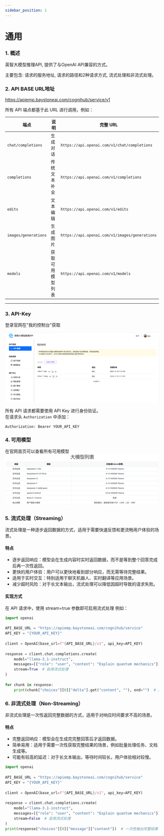 ```yaml
---
sidebar_position: 1
---
```


# 通用

### 1. 概述

英智大模型推理API, 提供了与OpenAI API兼容的方式。 

主要包含: 请求的服务地址, 请求的路径和2种请求方式, 流式处理和非流式处理。


### 2. API BASE URL地址

https://apiemp.baystoneai.com/cognihub/service/v1

所有 API 端点都基于此 URL 进行调用，例如：

| 端点 | 说明 | 完整 URL |
|------|------|---------|
| `chat/completions` | 生成对话 | `https://api.openai.com/v1/chat/completions` |
| `completions` | 传统文本补全 | `https://api.openai.com/v1/completions` |
| `edits` | 文本编辑 | `https://api.openai.com/v1/edits` |
| `images/generations` | 生成图片 | `https://api.openai.com/v1/images/generations` |
| `models` | 获取可用模型列表 | `https://api.openai.com/v1/models` |

---


### 3. API-Key

登录官网在"我的控制台"获取

![api-key](./img/api-key.png)

所有 API 请求都需要使用 API Key 进行身份验证。  
在请求头 `Authorization` 中添加：
```http
Authorization: Bearer YOUR_API_KEY
```

### 4. 可用模型 

在官网首页可以查看所有可用模型
![models](./img/models.png)

### 5. 流式处理（Streaming）

流式处理是一种逐步返回数据的方式，适用于需要快速反馈和更流畅用户体验的场景。

#### 特点
- 逐步返回响应：模型会在生成内容时实时返回数据，而不是等到整个回答完成后再一次性返回。
- 更快的用户体验：用户可以更快地看到部分响应，而无需等待完整结果。
- 适用于实时交互：特别适用于聊天机器人、实时翻译等应用场景。
- 减少超时风险：对于长文本输出，流式处理可以降低因超时导致的请求失败。

#### 实现方式
在 API 请求中，使用 stream=true 参数即可启用流式处理 例如：

```python
import openai

API_BASE_URL = "https://apiemp.baystoneai.com/cognihub/service"
API_KEY = "{YOUR_API_KEY}"

client = OpenAI(base_url=f"{API_BASE_URL}/v1", api_key=API_KEY)

response = client.chat.completions.create(
    model="llama-3.1-instruct",
    messages=[{"role": "user", "content": "Explain quantum mechanics"}],
    stream=True  # 启用流式处理
)

for chunk in response:
    print(chunk["choices"][0]["delta"].get("content", ""), end="")  # 持续输出数据

```

### 6. 非流式处理（Non-Streaming）

非流式处理是一次性返回完整数据的方式，适用于对响应时间要求不高的场景。

#### 特点
- 完整返回响应：模型会在生成完完整回答后才返回数据。
- 简单易用：适用于需要一次性获取完整结果的场景，例如批量处理任务、文档生成等。
- 可能有较高的延迟：对于长文本输出，等待时间较长，用户体验相对较慢。

```python
import openai

API_BASE_URL = "https://apiemp.baystoneai.com/cognihub/service"
API_KEY = "{YOUR_API_KEY}"

client = OpenAI(base_url=f"{API_BASE_URL}/v1", api_key=API_KEY)

response = client.chat.completions.create(
    model="llama-3.1-instruct",
    messages=[{"role": "user", "content": "Explain quantum mechanics"}],
    stream=False  # 启用流式处理
)
print(response["choices"][0]["message"]["content"])  # 一次性输出完整结果
```
